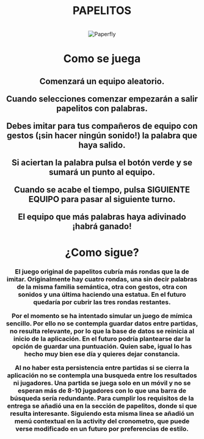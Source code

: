 <h1 align="center">PAPELITOS  </h1>
<br>
<div align="center">
<img src="https://paperfly.io/wp-content/uploads/2019/06/plane_solo.png" alt="Paperfly"/>
<br>

# Como se juega

<h2>
Comenzará un equipo aleatorio. 

Cuando selecciones comenzar empezarán a salir papelitos con palabras. 

Debes imitar para tus compañeros de equipo con gestos (¡sin hacer ningún sonido!) la palabra que haya salido. 

Si aciertan la palabra pulsa el botón verde y se sumará un punto al equipo. 

Cuando se acabe el tiempo, pulsa SIGUIENTE EQUIPO para pasar al siguiente turno. 

El equipo que más palabras haya adivinado ¡habrá ganado!
   
   </h2>
   
               
# ¿Como sigue?

<h3> 
El juego original de papelitos cubría más rondas que la de imitar. Originalmente hay cuatro rondas, una sin decir palabras de la 
misma familia semántica, otra con gestos, otra con sonidos y una última haciendo una estatua. En el futuro quedaría por cubrir las tres rondas
restantes.

Por el momento se ha intentado simular un juego de mímica sencillo. Por ello no se contempla guardar datos entre partidas, no resulta relevante,
por lo que la base de datos se reinicia al inicio de la aplicación. En el futuro podría plantearse dar la opción de guardar una puntuación.
Quien sabe, igual lo has hecho muy bien ese día y quieres dejar constancia. 

Al no haber esta persistencia entre partidas si se cierra la aplicación no se contempla una busqueda entre los resultados ni jugadores. 
Una partida se juega solo en un móvil y no se esperan más de 8-10 jugadores con lo que una barra de búsqueda sería redundante. Para cumplir
los requisitos de la entrega se añadió una en la sección de papelitos, donde si que resulta interesante. Siguiendo esta misma linea se añadió
un menú contextual en la activity del cronometro, que puede verse modificado en un futuro por preferencias de estilo.
</h3>
